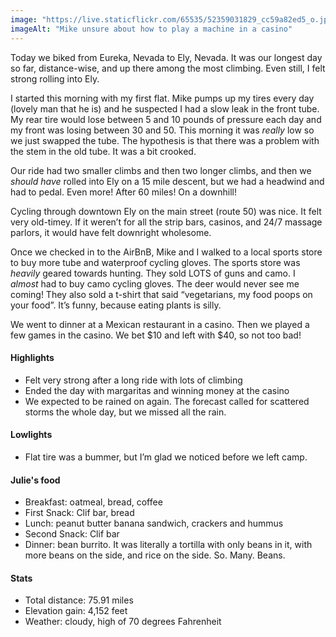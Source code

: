 ```yaml
---
image: "https://live.staticflickr.com/65535/52359031829_cc59a82ed5_o.jpg"
imageAlt: "Mike unsure about how to play a machine in a casino"
---
```


Today we biked from Eureka, Nevada to Ely, Nevada. It was our longest day so far, distance-wise, and up there among the most climbing. Even still, I felt strong rolling into Ely. 

I started this morning with my first flat. Mike pumps up my tires every day (lovely man that he is) and he suspected I had a slow leak in the front tube. My rear tire would lose between 5 and 10 pounds of pressure each day and my front was losing between 30 and 50. This morning it was _really_ low so we just swapped the tube. The hypothesis is that there was a problem with the stem in the old tube. It was a bit crooked. 

Our ride had two smaller climbs and then two longer climbs, and then we _should have_ rolled into Ely on a 15 mile descent, but we had a headwind and had to pedal. Even more! After 60 miles! On a downhill!

Cycling through downtown Ely on the main street (route 50) was nice. It felt very old-timey. If it weren’t for all the strip bars, casinos, and 24/7 massage parlors, it would have felt downright wholesome. 

Once we checked in to the AirBnB, Mike and I walked to a local sports store to buy more tube and waterproof cycling gloves. The sports store was _heavily_ geared towards hunting. They sold LOTS of guns and camo. I _almost_ had to buy camo cycling gloves. The deer would never see me coming! They also sold a t-shirt that said “vegetarians, my food poops on your food”. It’s funny, because eating plants is silly. 

We went to dinner at a Mexican restaurant in a casino. Then we played a few games in the casino. We bet $10 and left with $40, so not too bad!

#### Highlights
- Felt very strong after a long ride with lots of climbing
- Ended the day with margaritas and winning money at the casino
- We expected to be rained on again. The forecast called for scattered storms the whole day, but we missed all the rain.

#### Lowlights
- Flat tire was a bummer, but I’m glad we noticed before we left camp. 

#### Julie's food
- Breakfast: oatmeal, bread, coffee
- First Snack: Clif bar, bread
- Lunch: peanut butter banana sandwich, crackers and hummus
- Second Snack:  Clif bar
- Dinner: bean burrito. It was literally a tortilla with only beans in it, with more beans on the side, and rice on the side. So. Many. Beans. 

#### Stats
- Total distance: 75.91 miles
- Elevation gain: 4,152 feet
- Weather: cloudy, high of 70 degrees Fahrenheit
